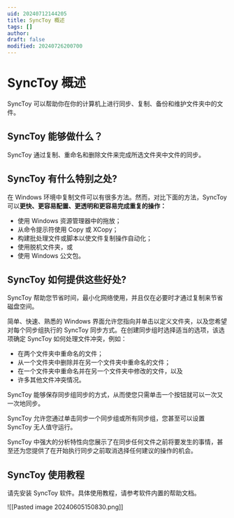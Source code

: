 ```yaml
---
uid: 20240712144205
title: SyncToy 概述
tags: []
author: 
draft: false
modified: 20240726200700
---
```


# SyncToy 概述

SyncToy 可以帮助你在你的计算机上进行同步、复制、备份和维护文件夹中的文件。

## SyncToy 能够做什么？

SyncToy 通过复制、重命名和删除文件来完成所选文件夹中文件的同步。

## SyncToy 有什么特别之处?

在 Windows 环境中复制文件可以有很多方法。然而，对比下面的方法，SyncToy 可以**更快、更容易配置、更透明和更容易完成重复的操作：**

- 使用 Windows 资源管理器中的拖放；
- 从命令提示符使用 Copy 或 XCopy；
- 构建批处理文件或脚本以使文件复制操作自动化；
- 使用脱机文件夹，或
- 使用 Windows 公文包。

## SyncToy 如何提供这些好处?

SyncToy 帮助您节省时间，最小化网络使用，并且仅在必要时才通过复制来节省磁盘空间。

简单、快速、熟悉的 Windows 界面允许您指向并单击以定义文件夹，以及您希望对每个同步组执行的 SyncToy 同步方式。在创建同步组时选择适当的选项，该选项确定 SyncToy 如何处理文件冲突，例如：

- 在两个文件夹中重命名的文件；
- 从一个文件夹中删除并在另一个文件夹中重命名的文件；
- 在一个文件夹中重命名并在另一个文件夹中修改的文件，以及
- 许多其他文件冲突情况。

SyncToy 能够保存同步组同步的方式，从而使您只需单击一个按钮就可以一次又一次地同步。

SyncToy 允许您通过单击同步一个同步组或所有同步组，您甚至可以设置 SyncToy 无人值守运行。

SyncToy 中强大的分析特性向您展示了在同步任何文件之前将要发生的事情，甚至还为您提供了在开始执行同步之前取消选择任何建议的操作的机会。

## SyncToy 使用教程

请先安装 SyncToy 软件。具体使用教程，请参考软件内置的帮助文档。

![[Pasted image 20240605150830.png]]